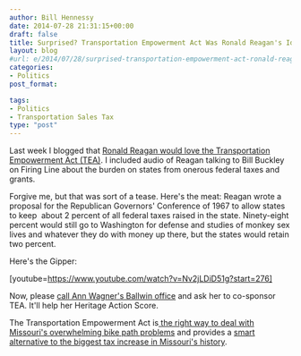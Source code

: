```yaml
---
author: Bill Hennessy
date: 2014-07-28 21:31:15+00:00
draft: false
title: Surprised? Transportation Empowerment Act Was Ronald Reagan's Idea—In 1967!
layout: blog
#url: e/2014/07/28/surprised-transportation-empowerment-act-ronald-reagans-idea-1967/
categories:
- Politics
post_format:

tags:
- Politics
- Transportation Sales Tax
type: "post"
---
```


Last week I blogged that [Ronald Reagan would love the Transportation Empowerment Act (TEA)](https://hennessysview.com/2014/07/13/ronald-reagan-wants-transportation-empowerment-act/). I included audio of Reagan talking to Bill Buckley on Firing Line about the burden on states from onerous federal taxes and grants.

Forgive me, but that was sort of a tease. Here's the meat: Reagan wrote a proposal for the Republican Governors' Conference of 1967 to allow states to keep  about 2 percent of all federal taxes raised in the state. Ninety-eight percent would still go to Washington for defense and studies of monkey sex lives and whatever they do with money up there, but the states would retain two percent.

Here's the Gipper:

[youtube=https://www.youtube.com/watch?v=Nv2jLDiD51g?start=276]

Now, please [call Ann Wagner's Ballwin office](https://wagner.house.gov/contact/offices) and ask her to co-sponsor TEA. It'll help her Heritage Action Score.

The Transportation Empowerment Act is[ the right way to deal with Missouri's overwhelming bike path problems](https://hennessysview.com/2014/07/26/francis-slay-wont-tell-missouri-roads/) and provides a [smart alternative to the biggest tax increase in Missouri's history](https://hennessysview.com/2014/07/15/francis-slay-destroys-transportation-sales-tax-trying-support/).
